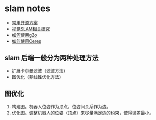 # slam notes

- [常用开源方案](https://github.com/liuqian62/notebook/tree/main/slamNotes/slam%E5%BC%80%E6%BA%90%E6%96%B9%E6%A1%88)
- [视觉SLAM相关研究](https://github.com/wuxiaolang/Visual_SLAM_Related_Research)
- [如何使用g2o](https://github.com/liuqian62/notebook/blob/main/slamNotes/use_g2o.md)
- [如何使用Ceres]()

## slam 后端一般分为两种处理方法
* 扩展卡尔曼滤波（滤波方法）
* 图优化（非线性优化方法）

## 图优化
1. 构建图。机器人位姿作为顶点，位姿间关系作为边。
2. 优化图。调整机器人的位姿（顶点）来尽量满足边的约束，使得误差最小。

